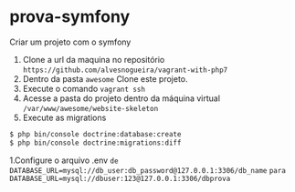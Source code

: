 # prova-symfony
Criar um projeto com o symfony

1. Clone a url da maquina no repositório ``` https://github.com/alvesnogueira/vagrant-with-php7 ```
1. Dentro da pasta ``` awesome ``` Clone este projeto.
1. Execute o comando ```vagrant ssh```
1. Acesse a pasta do projeto dentro da máquina virtual ```/var/www/awesome/website-skeleton```
1. Execute as migrations

```html
$ php bin/console doctrine:database:create
$ php bin/console doctrine:migrations:diff
```
1.Configure o arquivo .env
``` de DATABASE_URL=mysql://db_user:db_password@127.0.0.1:3306/db_name ```
``` para DATABASE_URL=mysql://dbuser:123@127.0.0.1:3306/dbprova ```
